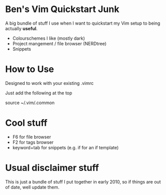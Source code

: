 # Ben's Vim Quickstart Junk

A big bundle of stuff I use when I want to quickstart my Vim setup to being actually **useful**.

 * Colourschemes I like (mostly dark)
 * Project mangement / file browser (NERDtree)
 * Snippets

# How to Use

Designed to work with your existing .vimrc

Just add the following at the top

source ~/.vim/.common

# Cool stuff

 * F6 for file browser
 * F2 for tags browser
 * keyword+tab for snippets (e.g. if<TAB> for an if template)

# Usual disclaimer stuff

This is just a bundle of stuff I put together in early 2010, so if things are out of date, well update them.

